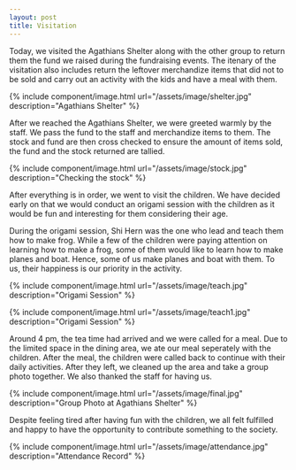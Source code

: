 ```yaml
---
layout: post
title: Visitation
---
```


Today, we visited the Agathians Shelter along with the other group to return
them the fund we raised during the fundraising events. The itenary of the
visitation also includes return the leftover merchandize items that did not to
be sold and carry out an activity with the kids and have a meal with them.

{% include component/image.html url="/assets/image/shelter.jpg"
  description="Agathians Shelter" %}

After we reached the Agathians Shelter, we were greeted warmly by the staff. We
pass the fund to the staff and merchandize items to them. The stock and fund are then cross checked to ensure the amount of items sold, the fund and the stock returned are tallied.

{% include component/image.html url="/assets/image/stock.jpg"
  description="Checking the stock" %}

After everything is in order, we went to visit the children. We have decided
early on that we would conduct an origami session with the children as it would
be fun and interesting for them considering their age.

During the origami session, Shi Hern was the one who lead and teach them how to
make frog. While a few of the children were paying attention on learning how to
make a frog, some of them would like to learn how to make planes and boat.
Hence, some of us make planes and boat with them. To us, their happiness is
our priority in the activity.

{% include component/image.html url="/assets/image/teach.jpg"
  description="Origami Session" %}

{% include component/image.html url="/assets/image/teach1.jpg"
  description="Origami Session" %}

Around 4 pm, the tea time had arrived and we were called for a meal. Due to the
limited space in the dining area, we ate our meal seperately with the children.
After the meal, the children were called back to continue with their daily
activities. After they left, we cleaned up the area and take a group photo
together. We also thanked the staff for having us.

{% include component/image.html url="/assets/image/final.jpg"
  description="Group Photo at Agathians Shelter" %}

Despite feeling tired after having fun with the children, we all felt fulfilled
and happy to have the opportunity to contribute something to the society.


{% include component/image.html url="/assets/image/attendance.jpg"
  description="Attendance Record" %}
